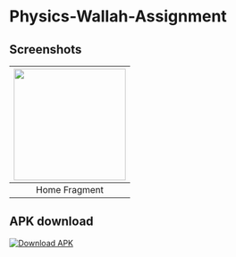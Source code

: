 # Physics-Wallah-Assignment
## Screenshots
| <img src="https://github.com/mZos/Physics-Wallah-Assignment/blob/master/Screenshot_2022-04-15-17-51-47-04_93ec5b5a828d09120602444681e49207.jpg" width="200" /> |
|:---:|
|Home Fragment|

## APK download
<!-- BEGIN LATEST DOWNLOAD BUTTON -->

[![Download APK](https://custom-icon-badges.herokuapp.com/badge/-Download-blue?style=for-the-badge&logo=download&logoColor=white "Download APK")](https://github.com/mZos/Physics-Wallah-Assignment/blob/master/PW%20Assignment_1.0.apk)

<!-- END LATEST DOWNLOAD BUTTON -->
